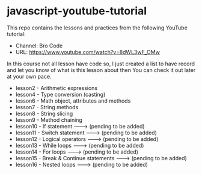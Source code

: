# javascript-youtube-tutorial

This repo contains the lessons and practices from the following YouTube tutorial:

- Channel: Bro Code
- URL: https://www.youtube.com/watch?v=8dWL3wF_OMw

In this course not all lesson have code so, I just created a list to have record and let you know of what is this lesson about then You can check it out later at your own pace.

- lesson2 - Arithmetic expressions
- lesson4 - Type conversion (casting)
- lesson6 - Math object, attributes and methods
- lesson7 - String methods
- lesson8 - String slicing
- lesson9 - Method chaining
- lesson10 - If statement ---> (pending to be added)
- lesson11 - Switch statement ---> (pending to be added)
- lesson12 - Logical operators ---> (pending to be added)
- lesson13 - While loops ---> (pending to be added)
- lesson14 - For loops ---> (pending to be added)
- lesson15 - Break & Continue statements ---> (pending to be added)
- lesson16 - Nested loops ---> (pending to be added)
